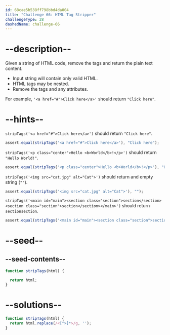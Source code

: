 ```yaml
---
id: 68cae5b538ff798bbd4da004
title: "Challenge 66: HTML Tag Stripper"
challengeType: 28
dashedName: challenge-66
---
```


# --description--

Given a string of HTML code, remove the tags and return the plain text content.

- Input string will contain only valid HTML.
- HTML tags may be nested.
- Remove the tags and any attributes.

For example, `'<a href="#">Click here</a>'` should return `"Click here"`.

# --hints--

`stripTags('<a href="#">Click here</a>')` should return `"Click here"`.

```js
assert.equal(stripTags('<a href="#">Click here</a>'), "Click here");
```

`stripTags('<p class="center">Hello <b>World</b>!</p>')` should return `"Hello World!"`.

```js
assert.equal(stripTags('<p class="center">Hello <b>World</b>!</p>'), "Hello World!");
```

`stripTags('<img src="cat.jpg" alt="Cat">')` should return and empty string (`""`).

```js
assert.equal(stripTags('<img src="cat.jpg" alt="Cat">'), "");
```

`stripTags('<main id="main"><section class="section">section</section><section class="section">section</section></main>')` should return `sectionsection`.

```js
assert.equal(stripTags('<main id="main"><section class="section">section</section><section class="section">section</section></main>'), "sectionsection");
```

# --seed--

## --seed-contents--

```js
function stripTags(html) {

  return html;
}
```

# --solutions--

```js
function stripTags(html) {
  return html.replace(/<[^>]*>/g, '');
}
```
